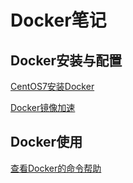# Docker笔记

## Docker安装与配置

[CentOS7安装Docker](./subfile/_1docker安装.md)

[Docker镜像加速](./subfile/_2Docker镜像加速.md)

## Docker使用

[查看Docker的命令帮助](./subfile/_3获取Docker的命令帮助.md)

